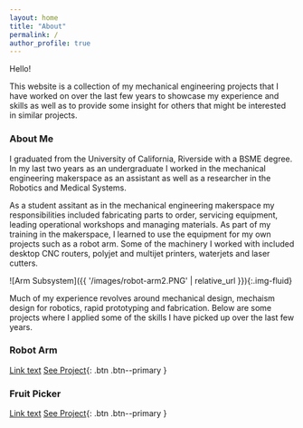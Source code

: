 ```yaml
---
layout: home
title: "About"
permalink: /
author_profile: true
---
```


Hello!

This website is a collection of my mechanical engineering projects that I have worked on over the last few years to showcase my experience and skills as well as to provide some insight for others that might be interested in similar projects. 

### About Me

I graduated from the University of California, Riverside with a BSME degree. In my last two years as an undergraduate I worked in the mechanical engineering makerspace as an assistant as well as a researcher in the Robotics and Medical Systems. 

As a student assitant as in the mechanical engineering makerspace my responsibilities included fabricating parts to order, servicing equipment, leading operational workshops and managing materials. As part of my training in the makerspace, I learned to use the equipment for my own projects such as a robot arm. Some of the machinery I worked with included desktop CNC routers, polyjet and multijet printers, waterjets and laser cutters. 

![Arm Subsystem]({{ '/images/robot-arm2.PNG' | relative_url }}){:.img-fluid}

Much of my experience revolves around mechanical design, mechaism design for robotics, rapid prototyping and fabrication. Below are some projects where I applied some of the skills I have picked up over the last few years. 

### Robot Arm
[Link text](https://mangohead12.github.io/PatrickFPortfolio/projects/robot_arm/)
[See Project](https://mangohead12.github.io/PatrickFPortfolio/projects/robot_arm/){: .btn .btn--primary }

### Fruit Picker
[Link text](https://mangohead12.github.io/PatrickFPortfolio/projects/end_effector/)
[See Project](https://mangohead12.github.io/PatrickFPortfolio/projects/end_effector/){: .btn .btn--primary }
